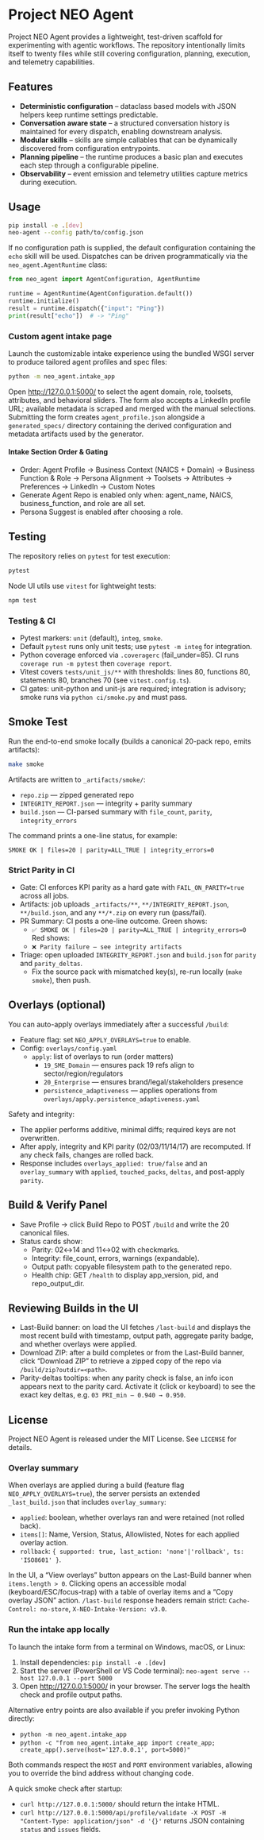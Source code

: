 # Project NEO Agent

Project NEO Agent provides a lightweight, test-driven scaffold for experimenting with
agentic workflows. The repository intentionally limits itself to twenty files while
still covering configuration, planning, execution, and telemetry capabilities.

## Features

- **Deterministic configuration** – dataclass based models with JSON helpers keep
  runtime settings predictable.
- **Conversation aware state** – a structured conversation history is maintained for
  every dispatch, enabling downstream analysis.
- **Modular skills** – skills are simple callables that can be dynamically discovered
  from configuration entrypoints.
- **Planning pipeline** – the runtime produces a basic plan and executes each step
  through a configurable pipeline.
- **Observability** – event emission and telemetry utilities capture metrics during
  execution.

## Usage

```bash
pip install -e .[dev]
neo-agent --config path/to/config.json
```

If no configuration path is supplied, the default configuration containing the `echo`
skill will be used. Dispatches can be driven programmatically via the
`neo_agent.AgentRuntime` class:

```python
from neo_agent import AgentConfiguration, AgentRuntime

runtime = AgentRuntime(AgentConfiguration.default())
runtime.initialize()
result = runtime.dispatch({"input": "Ping"})
print(result["echo"])  # -> "Ping"
```

### Custom agent intake page

Launch the customizable intake experience using the bundled WSGI server to produce
tailored agent profiles and spec files:

```bash
python -m neo_agent.intake_app
```

Open http://127.0.0.1:5000/ to select the agent domain, role, toolsets, attributes,
and behavioral sliders. The form also accepts a LinkedIn profile URL; available
metadata is scraped and merged with the manual selections. Submitting the form
creates `agent_profile.json` alongside a `generated_specs/` directory containing the
derived configuration and metadata artifacts used by the generator.

#### Intake Section Order & Gating
- Order: Agent Profile → Business Context (NAICS + Domain) → Business Function & Role → Persona Alignment → Toolsets → Attributes → Preferences → LinkedIn → Custom Notes
- Generate Agent Repo is enabled only when: agent_name, NAICS, business_function, and role are all set.
- Persona Suggest is enabled after choosing a role.

## Testing

The repository relies on `pytest` for test execution:

```bash
pytest
```

Node UI utils use `vitest` for lightweight tests:

```bash
npm test
```

### Testing & CI

- Pytest markers: `unit` (default), `integ`, `smoke`.
- Default `pytest` runs only unit tests; use `pytest -m integ` for integration.
- Python coverage enforced via `.coveragerc` (fail_under=85). CI runs `coverage run -m pytest` then `coverage report`.
- Vitest covers `tests/unit_js/**` with thresholds: lines 80, functions 80, statements 80, branches 70 (see `vitest.config.ts`).
- CI gates: unit-python and unit-js are required; integration is advisory; smoke runs via `python ci/smoke.py` and must pass.

## Smoke Test

Run the end-to-end smoke locally (builds a canonical 20-pack repo, emits artifacts):

```bash
make smoke
```

Artifacts are written to `_artifacts/smoke/`:
- `repo.zip` — zipped generated repo
- `INTEGRITY_REPORT.json` — integrity + parity summary
- `build.json` — CI-parsed summary with `file_count`, `parity`, `integrity_errors`

The command prints a one-line status, for example:

```
SMOKE OK | files=20 | parity=ALL_TRUE | integrity_errors=0
```

### Strict Parity in CI

- Gate: CI enforces KPI parity as a hard gate with `FAIL_ON_PARITY=true` across all jobs.
- Artifacts: job uploads `_artifacts/**`, `**/INTEGRITY_REPORT.json`, `**/build.json`, and any `**/*.zip` on every run (pass/fail).
- PR Summary: CI posts a one-line outcome. Green shows:
  - `✅ SMOKE OK | files=20 | parity=ALL_TRUE | integrity_errors=0`
  Red shows:
  - `❌ Parity failure — see integrity artifacts`
- Triage: open uploaded `INTEGRITY_REPORT.json` and `build.json` for `parity` and `parity_deltas`.
  - Fix the source pack with mismatched key(s), re-run locally (`make smoke`), then push.

## Overlays (optional)

You can auto-apply overlays immediately after a successful `/build`:

- Feature flag: set `NEO_APPLY_OVERLAYS=true` to enable.
- Config: `overlays/config.yaml`
  - `apply`: list of overlays to run (order matters)
    - `19_SME_Domain` — ensures pack 19 refs align to sector/region/regulators
    - `20_Enterprise` — ensures brand/legal/stakeholders presence
    - `persistence_adaptiveness` — applies operations from `overlays/apply.persistence_adaptiveness.yaml`

Safety and integrity:
- The applier performs additive, minimal diffs; required keys are not overwritten.
- After apply, integrity and KPI parity (02/03/11/14/17) are recomputed. If any check fails, changes are rolled back.
- Response includes `overlays_applied: true/false` and an `overlay_summary` with `applied`, `touched_packs`, `deltas`, and post-apply `parity`.

## Build & Verify Panel

- Save Profile → click Build Repo to POST `/build` and write the 20 canonical files.
- Status cards show:
  - Parity: 02↔14 and 11↔02 with checkmarks.
  - Integrity: file_count, errors, warnings (expandable).
  - Output path: copyable filesystem path to the generated repo.
  - Health chip: GET `/health` to display app_version, pid, and repo_output_dir.

## Reviewing Builds in the UI

- Last-Build banner: on load the UI fetches `/last-build` and displays the most recent build with timestamp, output path, aggregate parity badge, and whether overlays were applied.
- Download ZIP: after a build completes or from the Last-Build banner, click “Download ZIP” to retrieve a zipped copy of the repo via `/build/zip?outdir=<path>`.
- Parity-deltas tooltips: when any parity check is false, an info icon appears next to the parity card. Activate it (click or keyboard) to see the exact key deltas, e.g. `03 PRI_min — 0.940 → 0.950`.



## License

Project NEO Agent is released under the MIT License. See `LICENSE` for details.


### Overlay summary

When overlays are applied during a build (feature flag `NEO_APPLY_OVERLAYS=true`), the server persists an extended `_last_build.json` that includes `overlay_summary`:

- `applied`: boolean, whether overlays ran and were retained (not rolled back).
- `items[]`: Name, Version, Status, Allowlisted, Notes for each applied overlay action.
- `rollback`: `{ supported: true, last_action: 'none'|'rollback', ts: 'ISO8601' }`.

In the UI, a “View overlays” button appears on the Last-Build banner when `items.length > 0`. Clicking opens an accessible modal (keyboard/ESC/focus-trap) with a table of overlay items and a “Copy overlay JSON” action. `/last-build` response headers remain strict: `Cache-Control: no-store`, `X-NEO-Intake-Version: v3.0`.


### Run the intake app locally

To launch the intake form from a terminal on Windows, macOS, or Linux:

1. Install dependencies: ``pip install -e .[dev]``
2. Start the server (PowerShell or VS Code terminal): ``neo-agent serve --host 127.0.0.1 --port 5000``
3. Open http://127.0.0.1:5000/ in your browser. The server logs the health check and profile output paths.

Alternative entry points are also available if you prefer invoking Python directly:

- ``python -m neo_agent.intake_app``
- ``python -c "from neo_agent.intake_app import create_app; create_app().serve(host='127.0.0.1', port=5000)"``

Both commands respect the ``HOST`` and ``PORT`` environment variables, allowing you to override the bind address without changing code.

A quick smoke check after startup:

- ``curl http://127.0.0.1:5000/`` should return the intake HTML.
- ``curl http://127.0.0.1:5000/api/profile/validate -X POST -H "Content-Type: application/json" -d '{}'`` returns JSON containing ``status`` and ``issues`` fields.
